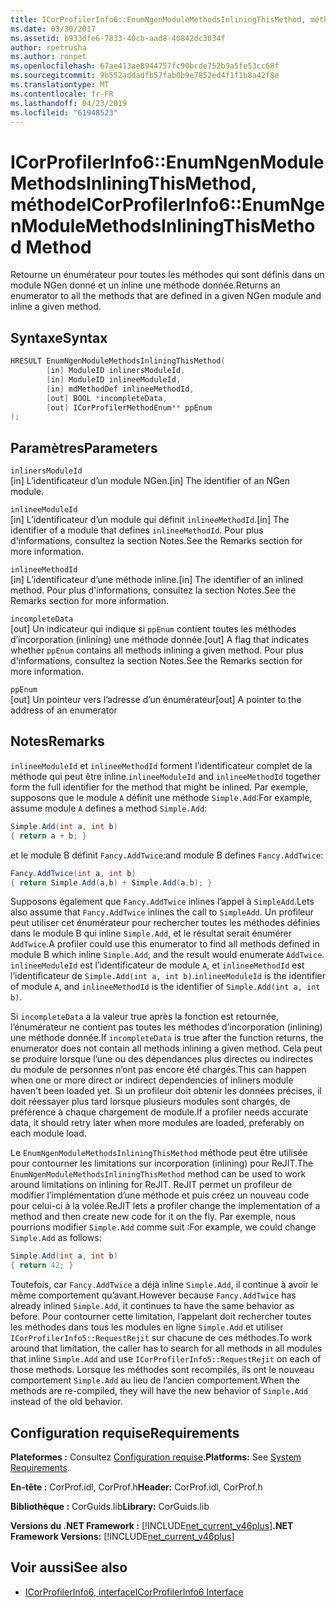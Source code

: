 ```yaml
---
title: ICorProfilerInfo6::EnumNgenModuleMethodsInliningThisMethod, méthode
ms.date: 03/30/2017
ms.assetid: b933dfe6-7833-40cb-aad8-40842dc3034f
author: rpetrusha
ms.author: ronpet
ms.openlocfilehash: 67ae413ae8944757fc90bcde752b9a5fe53cc68f
ms.sourcegitcommit: 9b552addadfb57fab0b9e7852ed4f1f1b8a42f8e
ms.translationtype: MT
ms.contentlocale: fr-FR
ms.lasthandoff: 04/23/2019
ms.locfileid: "61948523"
---
```

# <a name="icorprofilerinfo6enumngenmodulemethodsinliningthismethod-method"></a><span data-ttu-id="cb902-102">ICorProfilerInfo6::EnumNgenModuleMethodsInliningThisMethod, méthode</span><span class="sxs-lookup"><span data-stu-id="cb902-102">ICorProfilerInfo6::EnumNgenModuleMethodsInliningThisMethod Method</span></span>

<span data-ttu-id="cb902-103">Retourne un énumérateur pour toutes les méthodes qui sont définis dans un module NGen donné et un inline une méthode donnée.</span><span class="sxs-lookup"><span data-stu-id="cb902-103">Returns an enumerator to all the methods that are defined in a given NGen module and inline a given method.</span></span>

## <a name="syntax"></a><span data-ttu-id="cb902-104">Syntaxe</span><span class="sxs-lookup"><span data-stu-id="cb902-104">Syntax</span></span>

```cpp
HRESULT EnumNgenModuleMethodsInliningThisMethod(
        [in] ModuleID inlinersModuleId,
        [in] ModuleID inlineeModuleId,
        [in] mdMethodDef inlineeMethodId,
        [out] BOOL *incompleteData,
        [out] ICorProfilerMethodEnum** ppEnum
);
```

## <a name="parameters"></a><span data-ttu-id="cb902-105">Paramètres</span><span class="sxs-lookup"><span data-stu-id="cb902-105">Parameters</span></span>

`inlinersModuleId`\
<span data-ttu-id="cb902-106">[in] L’identificateur d’un module NGen.</span><span class="sxs-lookup"><span data-stu-id="cb902-106">[in] The identifier of an NGen module.</span></span>

`inlineeModuleId`\
<span data-ttu-id="cb902-107">[in] L’identificateur d’un module qui définit `inlineeMethodId`.</span><span class="sxs-lookup"><span data-stu-id="cb902-107">[in] The identifier of a module that defines `inlineeMethodId`.</span></span> <span data-ttu-id="cb902-108">Pour plus d'informations, consultez la section Notes.</span><span class="sxs-lookup"><span data-stu-id="cb902-108">See the Remarks section for more information.</span></span>

`inlineeMethodId`\
<span data-ttu-id="cb902-109">[in] L’identificateur d’une méthode inline.</span><span class="sxs-lookup"><span data-stu-id="cb902-109">[in] The identifier of an inlined method.</span></span> <span data-ttu-id="cb902-110">Pour plus d'informations, consultez la section Notes.</span><span class="sxs-lookup"><span data-stu-id="cb902-110">See the Remarks section for more information.</span></span>

`incompleteData`\
<span data-ttu-id="cb902-111">[out] Un indicateur qui indique si `ppEnum` contient toutes les méthodes d’incorporation (inlining) une méthode donnée.</span><span class="sxs-lookup"><span data-stu-id="cb902-111">[out] A flag that indicates whether `ppEnum` contains all methods inlining a given method.</span></span>  <span data-ttu-id="cb902-112">Pour plus d'informations, consultez la section Notes.</span><span class="sxs-lookup"><span data-stu-id="cb902-112">See the Remarks section for more information.</span></span>

`ppEnum`\
<span data-ttu-id="cb902-113">[out] Un pointeur vers l’adresse d’un énumérateur</span><span class="sxs-lookup"><span data-stu-id="cb902-113">[out] A pointer to the address of an enumerator</span></span>

## <a name="remarks"></a><span data-ttu-id="cb902-114">Notes</span><span class="sxs-lookup"><span data-stu-id="cb902-114">Remarks</span></span>

<span data-ttu-id="cb902-115">`inlineeModuleId` et `inlineeMethodId` forment l’identificateur complet de la méthode qui peut être inline.</span><span class="sxs-lookup"><span data-stu-id="cb902-115">`inlineeModuleId` and `inlineeMethodId` together form the full identifier for the method that might be inlined.</span></span> <span data-ttu-id="cb902-116">Par exemple, supposons que le module `A` définit une méthode `Simple.Add`:</span><span class="sxs-lookup"><span data-stu-id="cb902-116">For example, assume module `A` defines a method `Simple.Add`:</span></span>

```csharp
Simple.Add(int a, int b)
{ return a + b; }
```

<span data-ttu-id="cb902-117">et le module B définit `Fancy.AddTwice`:</span><span class="sxs-lookup"><span data-stu-id="cb902-117">and module B defines `Fancy.AddTwice`:</span></span>

```csharp
Fancy.AddTwice(int a, int b)
{ return Simple.Add(a,b) + Simple.Add(a,b); }
```

<span data-ttu-id="cb902-118">Supposons également que `Fancy.AddTwice` inlines l’appel à `SimpleAdd`.</span><span class="sxs-lookup"><span data-stu-id="cb902-118">Lets also assume that `Fancy.AddTwice` inlines the call to `SimpleAdd`.</span></span> <span data-ttu-id="cb902-119">Un profileur peut utiliser cet énumérateur pour rechercher toutes les méthodes définies dans le module B qui inline `Simple.Add`, et le résultat serait énumérer `AddTwice`.</span><span class="sxs-lookup"><span data-stu-id="cb902-119">A profiler could use this enumerator to find all methods defined in module B which inline `Simple.Add`, and the result would enumerate `AddTwice`.</span></span>  <span data-ttu-id="cb902-120">`inlineeModuleId` est l’identificateur de module `A`, et `inlineeMethodId` est l’identificateur de `Simple.Add(int a, int b)`.</span><span class="sxs-lookup"><span data-stu-id="cb902-120">`inlineeModuleId` is the identifier of module `A`, and `inlineeMethodId` is the identifier of `Simple.Add(int a, int b)`.</span></span>

<span data-ttu-id="cb902-121">Si `incompleteData` a la valeur true après la fonction est retournée, l’énumérateur ne contient pas toutes les méthodes d’incorporation (inlining) une méthode donnée.</span><span class="sxs-lookup"><span data-stu-id="cb902-121">If `incompleteData` is true after the function returns, the enumerator does not contain all methods inlining a given method.</span></span> <span data-ttu-id="cb902-122">Cela peut se produire lorsque l’une ou des dépendances plus directes ou indirectes du module de personnes n’ont pas encore été chargés.</span><span class="sxs-lookup"><span data-stu-id="cb902-122">This can happen when one or more direct or indirect dependencies of inliners module haven't been loaded yet.</span></span> <span data-ttu-id="cb902-123">Si un profileur doit obtenir les données précises, il doit réessayer plus tard lorsque plusieurs modules sont chargés, de préférence à chaque chargement de module.</span><span class="sxs-lookup"><span data-stu-id="cb902-123">If a profiler needs accurate data, it should retry later when more modules are loaded, preferably on each module load.</span></span>

<span data-ttu-id="cb902-124">Le `EnumNgenModuleMethodsInliningThisMethod` méthode peut être utilisée pour contourner les limitations sur incorporation (inlining) pour ReJIT.</span><span class="sxs-lookup"><span data-stu-id="cb902-124">The `EnumNgenModuleMethodsInliningThisMethod` method can be used to work around limitations on inlining for ReJIT.</span></span> <span data-ttu-id="cb902-125">ReJIT permet un profileur de modifier l’implémentation d’une méthode et puis créez un nouveau code pour celui-ci à la volée.</span><span class="sxs-lookup"><span data-stu-id="cb902-125">ReJIT lets a profiler change the implementation of a method and then create new code for it on the fly.</span></span> <span data-ttu-id="cb902-126">Par exemple, nous pourrions modifier `Simple.Add` comme suit :</span><span class="sxs-lookup"><span data-stu-id="cb902-126">For example, we could change `Simple.Add` as follows:</span></span>

```csharp
Simple.Add(int a, int b)
{ return 42; }
```

<span data-ttu-id="cb902-127">Toutefois, car `Fancy.AddTwice` a déjà inline `Simple.Add`, il continue à avoir le même comportement qu’avant.</span><span class="sxs-lookup"><span data-stu-id="cb902-127">However because `Fancy.AddTwice` has already inlined `Simple.Add`, it continues to have the same behavior as before.</span></span> <span data-ttu-id="cb902-128">Pour contourner cette limitation, l’appelant doit rechercher toutes les méthodes dans tous les modules en ligne `Simple.Add` et utiliser `ICorProfilerInfo5::RequestRejit` sur chacune de ces méthodes.</span><span class="sxs-lookup"><span data-stu-id="cb902-128">To work around that limitation, the caller has to search for all methods in all modules that inline `Simple.Add` and use `ICorProfilerInfo5::RequestRejit` on each of those methods.</span></span> <span data-ttu-id="cb902-129">Lorsque les méthodes sont recompilés, ils ont le nouveau comportement `Simple.Add` au lieu de l’ancien comportement.</span><span class="sxs-lookup"><span data-stu-id="cb902-129">When the methods are re-compiled, they will have the new behavior of `Simple.Add` instead of the old behavior.</span></span>

## <a name="requirements"></a><span data-ttu-id="cb902-130">Configuration requise</span><span class="sxs-lookup"><span data-stu-id="cb902-130">Requirements</span></span>

<span data-ttu-id="cb902-131">**Plateformes :** Consultez [Configuration requise](../../../../docs/framework/get-started/system-requirements.md).</span><span class="sxs-lookup"><span data-stu-id="cb902-131">**Platforms:** See [System Requirements](../../../../docs/framework/get-started/system-requirements.md).</span></span>

<span data-ttu-id="cb902-132">**En-tête :** CorProf.idl, CorProf.h</span><span class="sxs-lookup"><span data-stu-id="cb902-132">**Header:** CorProf.idl, CorProf.h</span></span>

<span data-ttu-id="cb902-133">**Bibliothèque :** CorGuids.lib</span><span class="sxs-lookup"><span data-stu-id="cb902-133">**Library:** CorGuids.lib</span></span>

<span data-ttu-id="cb902-134">**Versions du .NET Framework :** [!INCLUDE[net_current_v46plus](../../../../includes/net-current-v46plus-md.md)]</span><span class="sxs-lookup"><span data-stu-id="cb902-134">**.NET Framework Versions:** [!INCLUDE[net_current_v46plus](../../../../includes/net-current-v46plus-md.md)]</span></span>

## <a name="see-also"></a><span data-ttu-id="cb902-135">Voir aussi</span><span class="sxs-lookup"><span data-stu-id="cb902-135">See also</span></span>

- [<span data-ttu-id="cb902-136">ICorProfilerInfo6, interface</span><span class="sxs-lookup"><span data-stu-id="cb902-136">ICorProfilerInfo6 Interface</span></span>](icorprofilerinfo6-interface.md)